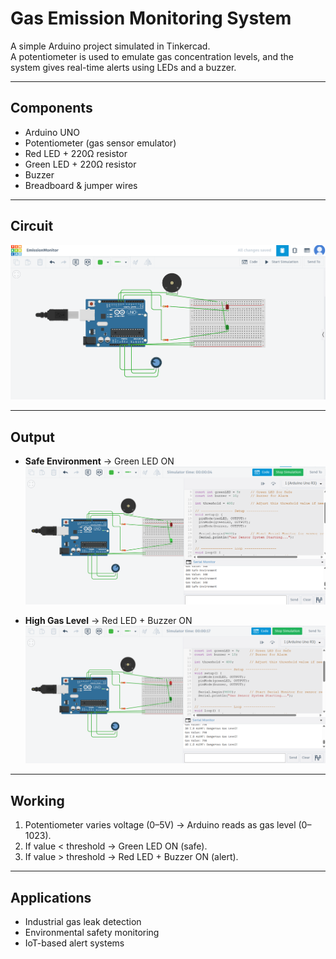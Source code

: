 # Gas Emission Monitoring System

A simple Arduino project simulated in Tinkercad.  
A potentiometer is used to emulate gas concentration levels, and the system gives real-time alerts using LEDs and a buzzer.

---

## Components
- Arduino UNO  
- Potentiometer (gas sensor emulator)  
- Red LED + 220Ω resistor  
- Green LED + 220Ω resistor  
- Buzzer  
- Breadboard & jumper wires  

---

## Circuit
![Circuit](https://github.com/lokeshgoud-30/Gas_Emission_monotoring/blob/main/circuit_diagram.png)

---

## Output
- **Safe Environment** → Green LED ON  
  ![Safe Alert](https://github.com/lokeshgoud-30/Gas_Emission_monotoring/blob/main/serial_output_safe_alert.png)

- **High Gas Level** → Red LED + Buzzer ON  
  ![High Alert](https://github.com/lokeshgoud-30/Gas_Emission_monotoring/blob/main/serial_output_high_alert.png)

---

## Working
1. Potentiometer varies voltage (0–5V) → Arduino reads as gas level (0–1023).  
2. If value < threshold → Green LED ON (safe).  
3. If value > threshold → Red LED + Buzzer ON (alert).  

---

## Applications
- Industrial gas leak detection  
- Environmental safety monitoring  
- IoT-based alert systems
